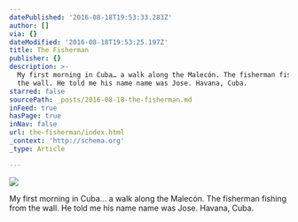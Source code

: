 ```yaml
---
datePublished: '2016-08-18T19:53:33.283Z'
author: []
via: {}
dateModified: '2016-08-18T19:53:25.197Z'
title: The Fisherman
publisher: {}
description: >-
  My first morning in Cuba… a walk along the Malecón. The fisherman fishing from
  the wall. He told me his name name was Jose. Havana, Cuba.
starred: false
sourcePath: _posts/2016-08-18-the-fisherman.md
inFeed: true
hasPage: true
inNav: false
url: the-fisherman/index.html
_context: 'http://schema.org'
_type: Article

---
```

![](https://imgflo.herokuapp.com/graph/vahj1ThiexotieMo/0cff15c3f462f5d9ba2c9854dfc930ab/croprotate.jpg?cropheight=3535&cropwidth=2365&degrees=0&input=https%3A%2F%2Fthe-grid-user-content.s3-us-west-2.amazonaws.com%2F9fb4709c-86dd-4c13-90f4-62982dbea065.jpg&x=0&y=0)

My first morning in Cuba... a walk along the Malecón. The fisherman fishing from the wall. He told me his name name was Jose. Havana, Cuba.